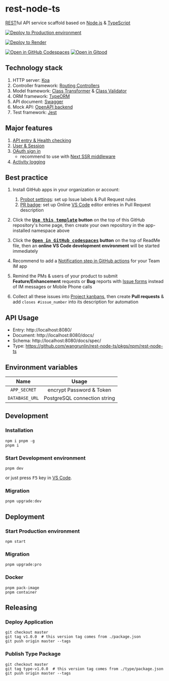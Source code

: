 # rest-node-ts

[REST][1]ful API service scaffold based on [Node.js][2] & [TypeScript][3]

[![Deploy to Production environment](https://github.com/wangrunlin/rest-node-ts/actions/workflows/deploy-production.yml/badge.svg)][4]

[![Deploy to Render](https://render.com/images/deploy-to-render-button.svg)][5]

[![Open in GitHub Codespaces](https://github.com/codespaces/badge.svg)][6]
[![Open in Gitpod](https://gitpod.io/button/open-in-gitpod.svg)][7]

## Technology stack

1. HTTP server: [Koa][8]
2. Controller framework: [Routing Controllers][9]
3. Model framework: [Class Transformer][10] & [Class Validator][11]
4. ORM framework: [TypeORM][12]
5. API document: [Swagger][13]
6. Mock API: [OpenAPI backend][14]
7. Test framework: [Jest][15]

## Major features

1. [API entry & Health checking](source/controller/Base.ts)
2. [User & Session](source/controller/User.ts)
3. [OAuth sign in](source/controller/OAuth.ts)
    - recommend to use with [Next SSR middleware][16]
4. [Activity logging](source/controller/ActivityLog.ts)

## Best practice

1.  Install GitHub apps in your organization or account:

    1.  [Probot settings][17]: set up Issue labels & Pull Request rules
    2.  [PR badge][18]: set up Online [VS Code][19] editor entries in Pull Request description

2.  Click the **[<kbd>Use this template</kbd>][20] button** on the top of this GitHub repository's home page, then create your own repository in the app-installed namespace above

3.  Click the **[<kbd>Open in GitHub codespaces</kbd>][8] button** on the top of ReadMe file, then an **online VS Code development environment** will be started immediately

4.  Recommend to add a [Notification step in GitHub actions][21] for your Team IM app

5.  Remind the PMs & users of your product to submit **Feature/Enhancement** requests or **Bug** reports with [Issue forms][22] instead of IM messages or Mobile Phone calls

6.  Collect all these issues into [Project kanbans][23], then create **Pull requests** & add `closes #issue_number` into its description for automation

## API Usage

-   Entry: http://localhost:8080/
-   Document: http://localhost:8080/docs/
-   Schema: http://localhost:8080/docs/spec/
-   Type: https://github.com/wangrunlin/rest-node-ts/pkgs/npm/rest-node-ts

## Environment variables

|      Name      |            Usage             |
| :------------: | :--------------------------: |
|  `APP_SECRET`  |   encrypt Password & Token   |
| `DATABASE_URL` | PostgreSQL connection string |

## Development

### Installation

```shell
npm i pnpm -g
pnpm i
```

### Start Development environment

```shell
pnpm dev
```

or just press <kbd>F5</kbd> key in [VS Code][19].

### Migration

```shell
pnpm upgrade:dev
```

## Deployment

### Start Production environment

```shell
npm start
```

### Migration

```shell
pnpm upgrade:pro
```

### Docker

```shell
pnpm pack-image
pnpm container
```

## Releasing

### Deploy Application

```shell
git checkout master
git tag v1.0.0  # this version tag comes from ./package.json
git push origin master --tags
```

### Publish Type Package

```shell
git checkout master
git tag type-v1.0.0  # this version tag comes from ./type/package.json
git push origin master --tags
```

[1]: https://en.wikipedia.org/wiki/Representational_state_transfer
[2]: https://nodejs.org/
[3]: https://www.typescriptlang.org/
[4]: https://github.com/wangrunlin/rest-node-ts/actions/workflows/deploy-production.yml
[5]: https://render.com/deploy
[6]: https://codespaces.new/wangrunlin/rest-node-ts
[7]: https://gitpod.io/?autostart=true#https://github.com/wangrunlin/rest-node-ts
[8]: https://koajs.com/
[9]: https://github.com/typestack/routing-controllers
[10]: https://github.com/typestack/class-transformer
[11]: https://github.com/typestack/class-validator
[12]: https://typeorm.io/
[13]: https://swagger.io/
[14]: https://github.com/anttiviljami/openapi-backend
[15]: https://jestjs.io/
[16]: https://github.com/wangrunlin/Next-SSR-middleware
[17]: https://github.com/apps/settings
[18]: https://pullrequestbadge.com/
[19]: https://code.visualstudio.com/
[20]: https://github.com/new?template_name=rest-node-ts&template_owner=wangrunlin
[21]: https://github.com/kaiyuanshe/kaiyuanshe.github.io/blob/bb4675a56bf1d6b207231313da5ed0af7cf0ebd6/.github/workflows/pull-request.yml#L32-L56
[22]: https://github.com/wangrunlin/rest-node-ts/issues/new/choose
[23]: https://github.com/wangrunlin/rest-node-ts/projects
